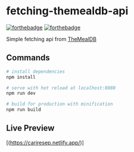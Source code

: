 # fetching-themealdb-api

[![forthebadge](https://forthebadge.com/images/badges/uses-badges.svg)](https://forthebadge.com)
[![forthebadge](https://forthebadge.com/images/badges/uses-js.svg)](https://forthebadge.com)

Simple fetching api from [TheMealDB](https://www.themealdb.com/)

## Commands

```sh
# install dependencies
npm install

# serve with hot reload at localhost:8080
npm run dev

# build for production with minification
npm run build
```

## Live Preview

[(https://cariresep.netlify.app/)]

